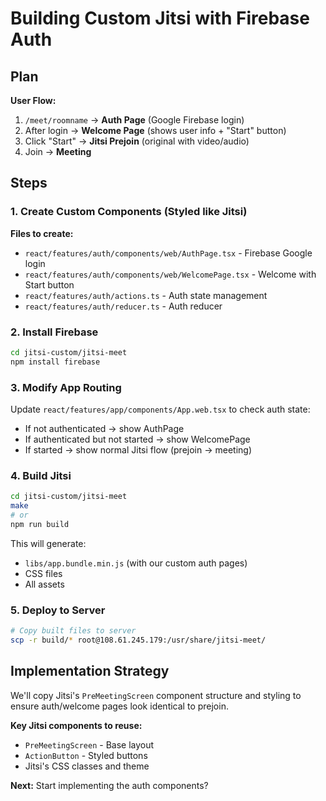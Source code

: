 # Building Custom Jitsi with Firebase Auth

## Plan

**User Flow:**
1. `/meet/roomname` → **Auth Page** (Google Firebase login)
2. After login → **Welcome Page** (shows user info + "Start" button)
3. Click "Start" → **Jitsi Prejoin** (original with video/audio)
4. Join → **Meeting**

## Steps

### 1. Create Custom Components (Styled like Jitsi)

**Files to create:**
- `react/features/auth/components/web/AuthPage.tsx` - Firebase Google login
- `react/features/auth/components/web/WelcomePage.tsx` - Welcome with Start button
- `react/features/auth/actions.ts` - Auth state management
- `react/features/auth/reducer.ts` - Auth reducer

### 2. Install Firebase

```bash
cd jitsi-custom/jitsi-meet
npm install firebase
```

### 3. Modify App Routing

Update `react/features/app/components/App.web.tsx` to check auth state:
- If not authenticated → show AuthPage
- If authenticated but not started → show WelcomePage  
- If started → show normal Jitsi flow (prejoin → meeting)

### 4. Build Jitsi

```bash
cd jitsi-custom/jitsi-meet
make
# or
npm run build
```

This will generate:
- `libs/app.bundle.min.js` (with our custom auth pages)
- CSS files
- All assets

### 5. Deploy to Server

```bash
# Copy built files to server
scp -r build/* root@108.61.245.179:/usr/share/jitsi-meet/
```

## Implementation Strategy

We'll copy Jitsi's `PreMeetingScreen` component structure and styling to ensure auth/welcome pages look identical to prejoin.

**Key Jitsi components to reuse:**
- `PreMeetingScreen` - Base layout
- `ActionButton` - Styled buttons
- Jitsi's CSS classes and theme

**Next:** Start implementing the auth components?
